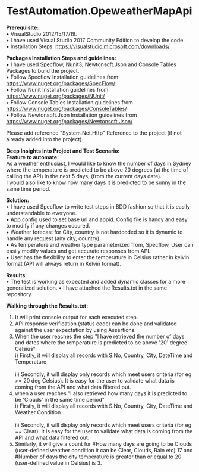 # TestAutomation.OpeweatherMapApi

<b>Prerequisite:</b><br>
•	VisualStudio 2012/15/17/19.<br>
•	I have used Visual Studio 2017 Community Edition to develop the code.<br>
•	Installation Steps: https://visualstudio.microsoft.com/downloads/<br>

<b>Packages Installation Steps and guidelines:</b><br>
•	I have used Specflow, Nunit3, Newtonsoft.Json and Console Tables Packages to build the project.<br>
•	Follow Specflow Installation guidelines from https://www.nuget.org/packages/SpecFlow/<br>
•	Follow Nunit Installation guidelines from https://www.nuget.org/packages/NUnit/<br>
•	Follow Console Tables Installation guidelines from https://www.nuget.org/packages/ConsoleTables/<br>
•	Follow Newtonsoft.Json Installation guidelines from https://www.nuget.org/packages/Newtonsoft.Json/<br>

Please add reference "System.Net.Http" Reference to the project (if not already added into the project).<br>

<b>Deep Insights into Project and Test Scenario:</b><br>
<b>Feature to automate:</b><br>
As a weather enthusiast, I would like to know the number of days in Sydney where the temperature is predicted to be above 20 degrees (at the time of calling the API) in the next 5 days, (from the current days date).<br>
I would also like to know how many days it is predicted to be sunny in the same time period.<br>

<b>Solution:</b><br>
•	I have used Specflow to write test steps in BDD fashion so that it is easily understandable to everyone.<br>
•	App.config used to set base url and appid. Config file is handy and easy to modify if any changes occured.<br>
•	Weather forecast for City, country is not hardcoded so it is dynamic to handle any request (any city, country).<br>
•	As temperature and weather type parameterized from, Specflow, User can easily modify values and get accurate responses from API.<br>
•	User has the flexibility to enter the temperature in Celsius rather in kelvin format (API will always return in Kelvin format).<br> 

<b>Results:</b><br>
•	The test is working as expected and added dynamic classes for a more generalized solution.
•	I have attached the Results.txt in the same repository. 

<b>Walking through the Results.txt:</b><br>

1)  It will print console output for each executed step.<br>
2)  API response verification (status code) can be done and validated against the user expectation by using Assertions.<br>
3)  When the user reaches the step "I have retrieved the number of days and dates where the temperature is predicted to be above '20' degree Celsius"
    <br>i) Firstly, it will display all records with S.No, Country, City, DateTime and Temperature<br>
    <br>ii) Secondly, it will display only records which meet users criteria (for eg >= 20 deg Celsius). It is easy for the user to validate what data is coming from the API and what data filtered out.<br>
4)  when a user reaches "I also retrieved how many days it is predicted to be 'Clouds' in the same time period"
    <br>i) Firstly, it will display all records with S.No, Country, City, DateTime and Weather Condition<br>
    <br>ii) Secondly, it will display only records which meet users criteria (for eg == Clear). It is easy for the user to validate what data is coming from the API and what data filtered out.<br>
5)  Similarly, it will give a count for #How many days are going to be Clouds (user-defined weather condition it can be Clear, Clouds, Rain etc) 17 and #Number of days the city temperature is greater than or equal to 20 (user-defined value in Celsius) is 3.<br>
